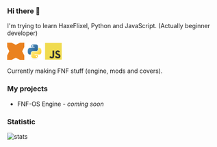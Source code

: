 ### Hi there 👋

I'm trying to learn HaxeFlixel, Python and JavaScript. (Actually beginner developer)

<img height="40" src="https://github.com/devicons/devicon/raw/master/icons/haxe/haxe-plain.svg"> <img height="40" src="https://raw.githubusercontent.com/devicons/devicon/master/icons/python/python-original.svg"> <img height="40" src="https://raw.githubusercontent.com/devicons/devicon/master/icons/javascript/javascript-original.svg">

Currently making FNF stuff (engine, mods and covers).

### My projects

* FNF-OS Engine - *coming soon*

### Statistic

![stats](https://github-readme-stats.vercel.app/api?username=weuz-github&show_icons=true&theme=dark)
